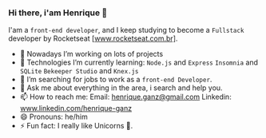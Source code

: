 ### Hi there, i'am Henrique 👋

I'am a `front-end developer`, and I keep studying to become a `Fullstack` developer by Rocketseat [www.rocketseat.com.br].

- 🔭 Nowadays I’m working on lots of projects 
- 🌱 Technologies I’m currently learning:
      `Node.js` and `Express`
      `Insomnia` and `SQLite`
      `Bekeeper Studio` and `Knex.js` 
- 🤔 I’m searching for jobs to work as a `front-end Developer`.
- 💬 Ask me about everything in the area, i search and help you.
- 📫 How to reach me:
      Email: henrique.ganz@gmail.com
      Linkedin: www.linkedin.com/henrique-ganz
- 😄 Pronouns: he/him
- ⚡ Fun fact: I really like Unicorns 🦄.
